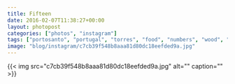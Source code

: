 ```yaml
---
title: Fifteen
date: 2016-02-07T11:38:27+00:00
layout: photopost
categories: ["photos", "instagram"]
tags: ["portosanto", "portugal", "torres", "food", "numbers", "wood", "blackandwhite"]
image: "blog/instagram/c7cb39f548b8aaa81d80dc18eefded9a.jpg"
---
```


{{< img src="c7cb39f548b8aaa81d80dc18eefded9a.jpg" alt="" caption="" >}}



